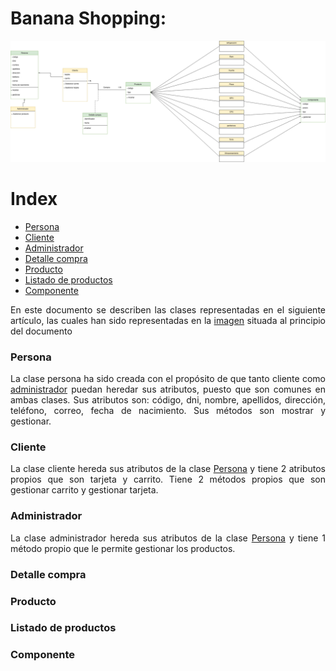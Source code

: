 <div align="justify">

# Banana Shopping:

<div align="center">
  <a name="id0"><img src="../img/diagrama_cl.png"/></a>
</div>

# Index

+ [Persona](#id1)
+ [Cliente](#id2)
+ [Administrador](#id3)
+ [Detalle compra](#id4)
+ [Producto](#id5)
+ [Listado de productos](#id6)
+ [Componente](#id7)


En este documento se describen las clases representadas en el siguiente artículo, las cuales han sido representadas en la [imagen](#id0) situada al principio del documento

### Persona <a name="id1"></a>

La clase persona ha sido creada con el propósito de que tanto cliente como [administrador]() puedan heredar sus atributos, puesto que son comunes en ambas clases. Sus atributos son: código, dni, nombre, apellidos, dirección, teléfono, correo, fecha de nacimiento. Sus métodos son mostrar y gestionar.

### Cliente <a name="id2"></a>

La clase cliente hereda sus atributos de la clase [Persona](#id1) y tiene 2 atributos propios que son tarjeta y carrito. Tiene 2 métodos propios que son gestionar carrito y gestionar tarjeta.

### Administrador <a name="id3"></a>

La clase administrador hereda sus atributos de la clase [Persona](#id1) y tiene 1 método propio que le permite gestionar los productos.

### Detalle compra <a name="id4"></a>
### Producto <a name="id5"></a>
### Listado de productos <a name="id6"></a>
### Componente <a name="id7"></a>
